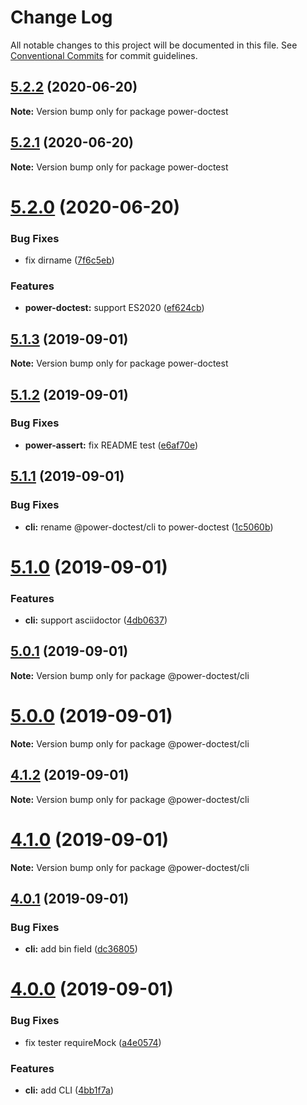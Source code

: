 # Change Log

All notable changes to this project will be documented in this file.
See [Conventional Commits](https://conventionalcommits.org) for commit guidelines.

## [5.2.2](https://github.com/azu/power-doctest/compare/v5.2.1...v5.2.2) (2020-06-20)

**Note:** Version bump only for package power-doctest





## [5.2.1](https://github.com/azu/power-doctest/compare/v5.2.0...v5.2.1) (2020-06-20)

**Note:** Version bump only for package power-doctest





# [5.2.0](https://github.com/azu/power-doctest/compare/v5.1.3...v5.2.0) (2020-06-20)


### Bug Fixes

* fix dirname ([7f6c5eb](https://github.com/azu/power-doctest/commit/7f6c5ebe2b0d491ec9d3c4c1357f7dc891865c4b))


### Features

* **power-doctest:** support ES2020 ([ef624cb](https://github.com/azu/power-doctest/commit/ef624cb9312d62a69b72dcbbbff589557f9b93e5))





## [5.1.3](https://github.com/azu/power-doctest/compare/v5.1.2...v5.1.3) (2019-09-01)

**Note:** Version bump only for package power-doctest





## [5.1.2](https://github.com/azu/power-doctest/compare/v5.1.1...v5.1.2) (2019-09-01)


### Bug Fixes

* **power-assert:** fix README test ([e6af70e](https://github.com/azu/power-doctest/commit/e6af70e))





## [5.1.1](https://github.com/azu/power-doctest/compare/v5.1.0...v5.1.1) (2019-09-01)


### Bug Fixes

* **cli:** rename @power-doctest/cli to power-doctest ([1c5060b](https://github.com/azu/power-doctest/commit/1c5060b))





# [5.1.0](https://github.com/azu/power-doctest/compare/v5.0.1...v5.1.0) (2019-09-01)


### Features

* **cli:** support asciidoctor ([4db0637](https://github.com/azu/power-doctest/commit/4db0637))





## [5.0.1](https://github.com/azu/power-doctest/compare/v5.0.0...v5.0.1) (2019-09-01)

**Note:** Version bump only for package @power-doctest/cli





# [5.0.0](https://github.com/azu/power-doctest/compare/v4.1.2...v5.0.0) (2019-09-01)

**Note:** Version bump only for package @power-doctest/cli





## [4.1.2](https://github.com/azu/power-doctest/compare/v4.1.1...v4.1.2) (2019-09-01)

**Note:** Version bump only for package @power-doctest/cli





# [4.1.0](https://github.com/azu/power-doctest/compare/v4.0.1...v4.1.0) (2019-09-01)

**Note:** Version bump only for package @power-doctest/cli





## [4.0.1](https://github.com/azu/power-doctest/compare/v4.0.0...v4.0.1) (2019-09-01)


### Bug Fixes

* **cli:** add bin field ([dc36805](https://github.com/azu/power-doctest/commit/dc36805))





# [4.0.0](https://github.com/azu/power-doctest/compare/v3.3.3...v4.0.0) (2019-09-01)


### Bug Fixes

* fix tester requireMock ([a4e0574](https://github.com/azu/power-doctest/commit/a4e0574))


### Features

* **cli:** add CLI ([4bb1f7a](https://github.com/azu/power-doctest/commit/4bb1f7a))
